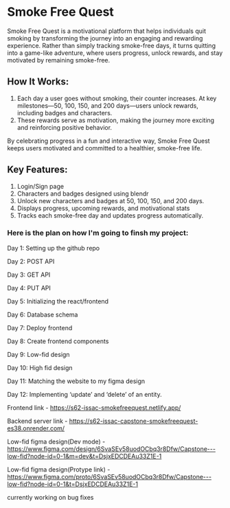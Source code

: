 # Smoke Free Quest

Smoke Free Quest is a motivational platform that helps individuals quit smoking by transforming the journey into an engaging and rewarding experience. Rather than simply tracking smoke-free days, it turns quitting into a game-like adventure, where users progress, unlock rewards, and stay motivated by remaining smoke-free.

## How It Works:

1. Each day a user goes without smoking, their counter increases.
At key milestones—50, 100, 150, and 200 days—users unlock rewards, including badges and characters.
2. These rewards serve as motivation, making the journey more exciting and reinforcing positive behavior.

By celebrating progress in a fun and interactive way, Smoke Free Quest keeps users motivated and committed to a healthier, smoke-free life.

## Key Features:

1. Login/Sign page
2. Characters and badges designed using blendr
3. Unlock new characters and badges at 50, 100, 150, and 200 days.
4. Displays progress, upcoming rewards, and motivational stats
5. Tracks each smoke-free day and updates progress automatically.

### Here is the plan on how I'm going to finsh my project:

Day 1: Setting up the github repo 

Day 2: POST API

Day 3: GET API

Day 4: PUT API 

Day 5: Initializing the react/frontend

Day 6: Database schema

Day 7: Deploy frontend

Day 8: Create frontend components

Day 9: Low-fid design

Day 10: High fid design 

Day 11: Matching the website to my figma design

Day 12: Implementing ‘update’ and ‘delete’ of an entity.


Frontend link - https://s62-issac-smokefreequest.netlify.app/

Backend server link - https://s62-issac-capstone-smokefreequest-es38.onrender.com/

Low-fid figma design(Dev mode) - https://www.figma.com/design/6SvaSEv58uodOCbq3r8Dfw/Capstone---low-fid?node-id=0-1&m=dev&t=DsjxEDCDEAu33Z1E-1

Low-fid figma design(Protype link) - https://www.figma.com/proto/6SvaSEv58uodOCbq3r8Dfw/Capstone---low-fid?node-id=0-1&t=DsjxEDCDEAu33Z1E-1


currently working on bug fixes
